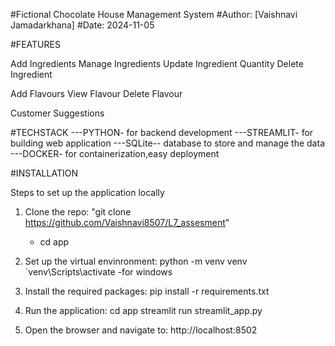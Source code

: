 #Fictional Chocolate House Management System
#Author: [Vaishnavi Jamadarkhana]
#Date: 2024-11-05


#FEATURES

Add Ingredients
Manage Ingredients
Update Ingredient Quantity
Delete Ingredient

Add Flavours
View Flavour
Delete Flavour

Customer Suggestions

#TECHSTACK
---PYTHON- for backend development
---STREAMLIT- for building web application
---SQLite-- database to store and manage the data
---DOCKER- for containerization,easy deployment

#INSTALLATION

Steps to set up the application locally

1. Clone the repo:
   "git clone https://github.com/Vaishnavi8507/L7_assesment"

   - cd app

2. Set up the virtual envinronment:
   python -m venv venv
   `venv\Scripts\activate -for windows

3. Install the required packages:
   pip install -r requirements.txt

4. Run the application:
   cd app
   streamlit run streamlit_app.py

5. Open the browser and navigate to:
    http://localhost:8502
